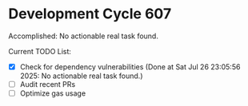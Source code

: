 # Development Cycle 607

Accomplished: No actionable real task found.

Current TODO List:

- [x] Check for dependency vulnerabilities  (Done at Sat Jul 26 23:05:56 2025: No actionable real task found.)
- [ ] Audit recent PRs
- [ ] Optimize gas usage